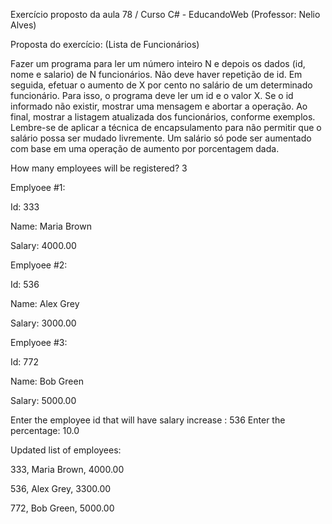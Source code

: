 Exercício proposto da aula 78 / Curso C# - EducandoWeb (Professor: Nelio Alves)

Proposta do exercício: (Lista de Funcionários)

Fazer um programa para ler um número inteiro N e depois os dados (id, nome e salario) de N funcionários. Não deve haver repetição de id. Em seguida, efetuar o aumento de X por cento no salário de um determinado funcionário. Para isso, o programa deve ler um id e o valor X. Se o id informado não existir, mostrar uma mensagem e abortar a operação. Ao final, mostrar a listagem atualizada dos funcionários, conforme exemplos. Lembre-se de aplicar a técnica de encapsulamento para não permitir que o salário possa ser mudado livremente. Um salário só pode ser aumentado com base em uma operação de aumento por porcentagem dada.

How many employees will be registered? 3

Emplyoee #1:

Id: 333

Name: Maria Brown

Salary: 4000.00

Emplyoee #2:

Id: 536

Name: Alex Grey

Salary: 3000.00

Emplyoee #3:

Id: 772

Name: Bob Green

Salary: 5000.00

Enter the employee id that will have salary increase : 536 Enter the percentage: 10.0

Updated list of employees:

333, Maria Brown, 4000.00

536, Alex Grey, 3300.00

772, Bob Green, 5000.00
